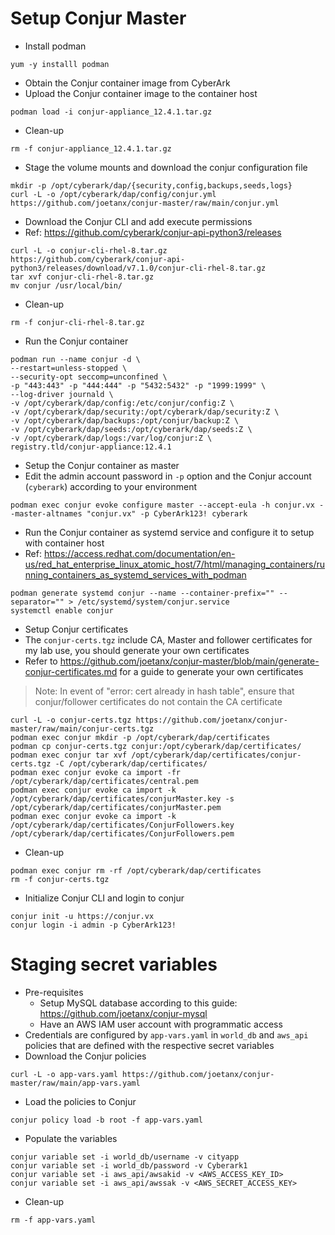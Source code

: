 # Setup Conjur Master
- Install podman
```console
yum -y installl podman
```
- Obtain the Conjur container image from CyberArk
- Upload the Conjur container image to the container host
```console
podman load -i conjur-appliance_12.4.1.tar.gz
```
- Clean-up
```console
rm -f conjur-appliance_12.4.1.tar.gz
```
- Stage the volume mounts and download the conjur configuration file
```console
mkdir -p /opt/cyberark/dap/{security,config,backups,seeds,logs}
curl -L -o /opt/cyberark/dap/config/conjur.yml https://github.com/joetanx/conjur-master/raw/main/conjur.yml
```
- Download the Conjur CLI and add execute permissions
- Ref: https://github.com/cyberark/conjur-api-python3/releases
```console
curl -L -o conjur-cli-rhel-8.tar.gz https://github.com/cyberark/conjur-api-python3/releases/download/v7.1.0/conjur-cli-rhel-8.tar.gz
tar xvf conjur-cli-rhel-8.tar.gz
mv conjur /usr/local/bin/
```
- Clean-up
```console
rm -f conjur-cli-rhel-8.tar.gz
```
- Run the Conjur container
```console
podman run --name conjur -d \
--restart=unless-stopped \
--security-opt seccomp=unconfined \
-p "443:443" -p "444:444" -p "5432:5432" -p "1999:1999" \
--log-driver journald \
-v /opt/cyberark/dap/config:/etc/conjur/config:Z \
-v /opt/cyberark/dap/security:/opt/cyberark/dap/security:Z \
-v /opt/cyberark/dap/backups:/opt/conjur/backup:Z \
-v /opt/cyberark/dap/seeds:/opt/cyberark/dap/seeds:Z \
-v /opt/cyberark/dap/logs:/var/log/conjur:Z \
registry.tld/conjur-appliance:12.4.1
```
- Setup the Conjur container as master
- Edit the admin account password in `-p` option and the Conjur account (`cyberark`) according to your environment
```console
podman exec conjur evoke configure master --accept-eula -h conjur.vx --master-altnames "conjur.vx" -p CyberArk123! cyberark
```
- Run the Conjur container as systemd service and configure it to setup with container host
- Ref: https://access.redhat.com/documentation/en-us/red_hat_enterprise_linux_atomic_host/7/html/managing_containers/running_containers_as_systemd_services_with_podman
```console
podman generate systemd conjur --name --container-prefix="" --separator="" > /etc/systemd/system/conjur.service
systemctl enable conjur
```
- Setup Conjur certificates
- The `conjur-certs.tgz` include CA, Master and follower certificates for my lab use, you should generate your own certificates
- Refer to https://github.com/joetanx/conjur-master/blob/main/generate-conjur-certificates.md for a guide to generate your own certificates
> Note: In event of "error: cert already in hash table", ensure that conjur/follower certificates do not contain the CA certificate
```console
curl -L -o conjur-certs.tgz https://github.com/joetanx/conjur-master/raw/main/conjur-certs.tgz
podman exec conjur mkdir -p /opt/cyberark/dap/certificates
podman cp conjur-certs.tgz conjur:/opt/cyberark/dap/certificates/
podman exec conjur tar xvf /opt/cyberark/dap/certificates/conjur-certs.tgz -C /opt/cyberark/dap/certificates/
podman exec conjur evoke ca import -fr /opt/cyberark/dap/certificates/central.pem
podman exec conjur evoke ca import -k /opt/cyberark/dap/certificates/conjurMaster.key -s /opt/cyberark/dap/certificates/conjurMaster.pem
podman exec conjur evoke ca import -k /opt/cyberark/dap/certificates/ConjurFollowers.key /opt/cyberark/dap/certificates/ConjurFollowers.pem
```
- Clean-up
```console
podman exec conjur rm -rf /opt/cyberark/dap/certificates
rm -f conjur-certs.tgz
```
- Initialize Conjur CLI and login to conjur
```console
conjur init -u https://conjur.vx
conjur login -i admin -p CyberArk123!
```
# Staging secret variables
- Pre-requisites
  - Setup MySQL database according to this guide: https://github.com/joetanx/conjur-mysql
  - Have an AWS IAM user account with programmatic access
- Credentials are configured by `app-vars.yaml` in `world_db` and `aws_api` policies that are defined with the respective secret variables
- Download the Conjur policies
```console
curl -L -o app-vars.yaml https://github.com/joetanx/conjur-master/raw/main/app-vars.yaml
```
- Load the policies to Conjur
```console
conjur policy load -b root -f app-vars.yaml
```
- Populate the variables
```console
conjur variable set -i world_db/username -v cityapp
conjur variable set -i world_db/password -v Cyberark1
conjur variable set -i aws_api/awsakid -v <AWS_ACCESS_KEY_ID>
conjur variable set -i aws_api/awssak -v <AWS_SECRET_ACCESS_KEY>
```
- Clean-up
```console
rm -f app-vars.yaml
```
